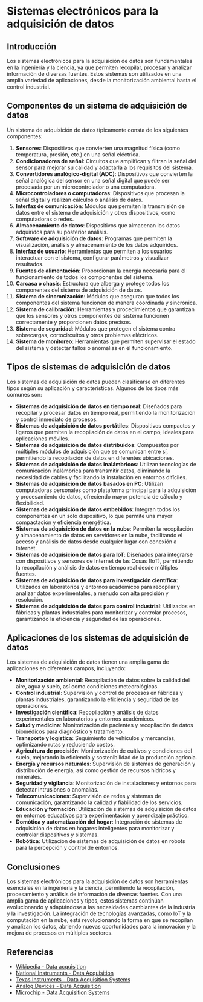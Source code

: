 # Sistemas electrónicos para la adquisición de datos

## Introducción

Los sistemas electrónicos para la adquisición de datos son fundamentales en la ingeniería y la ciencia, ya que permiten
recopilar, procesar y analizar información de diversas fuentes. Estos sistemas son utilizados en una amplia variedad de
aplicaciones, desde la monitorización ambiental hasta el control industrial.

## Componentes de un sistema de adquisición de datos

Un sistema de adquisición de datos típicamente consta de los siguientes componentes:

1. **Sensores**: Dispositivos que convierten una magnitud física (como temperatura, presión, etc.) en una señal
   eléctrica.
2. **Condicionadores de señal**: Circuitos que amplifican y filtran la señal del sensor para mejorar su calidad y
   adaptarla a los requisitos del sistema.
3. **Convertidores analógico-digital (ADC)**: Dispositivos que convierten la señal analógica del sensor en una señal
   digital que puede ser procesada por un microcontrolador o una computadora.
4. **Microcontroladores o computadoras**: Dispositivos que procesan la señal digital y realizan cálculos o
   análisis de datos.
5. **Interfaz de comunicación**: Módulos que permiten la transmisión de datos entre el sistema de adquisición y otros
   dispositivos, como computadoras o redes.
6. **Almacenamiento de datos**: Dispositivos que almacenan los datos adquiridos para su posterior análisis.
7. **Software de adquisición de datos**: Programas que permiten la visualización, análisis y almacenamiento de los datos
   adquiridos.
8. **Interfaz de usuario**: Herramientas que permiten a los usuarios interactuar con el sistema, configurar parámetros y
   visualizar resultados.
9. **Fuentes de alimentación**: Proporcionan la energía necesaria para el funcionamiento de todos los componentes del
   sistema.
10. **Carcasa o chasis**: Estructura que alberga y protege todos los componentes del sistema de adquisición de datos.
11. **Sistema de sincronización**: Módulos que aseguran que todos los componentes del sistema funcionen de manera
    coordinada y sincrónica.
12. **Sistema de calibración**: Herramientas y procedimientos que garantizan que los sensores y otros componentes del
    sistema funcionen correctamente y proporcionen datos precisos.
13. **Sistema de seguridad**: Módulos que protegen el sistema contra sobrecargas, cortocircuitos y otros problemas
    eléctricos.
14. **Sistema de monitoreo**: Herramientas que permiten supervisar el estado del sistema y detectar fallos o
    anomalías en el funcionamiento.

## Tipos de sistemas de adquisición de datos

Los sistemas de adquisición de datos pueden clasificarse en diferentes tipos según su aplicación y características.
Algunos de los tipos más comunes son:

- **Sistemas de adquisición de datos en tiempo real**: Diseñados para recopilar y procesar datos en tiempo real,
  permitiendo la monitorización y control inmediato de procesos.
- **Sistemas de adquisición de datos portátiles**: Dispositivos compactos y ligeros que permiten la recopilación de
  datos en el campo, ideales para aplicaciones móviles.
- **Sistemas de adquisición de datos distribuidos**: Compuestos por múltiples módulos de adquisición que se
  comunican entre sí, permitiendo la recopilación de datos en diferentes ubicaciones.
- **Sistemas de adquisición de datos inalámbricos**: Utilizan tecnologías de comunicación inalámbrica para
  transmitir datos, eliminando la necesidad de cables y facilitando la instalación en entornos difíciles.
- **Sistemas de adquisición de datos basados en PC**: Utilizan computadoras personales como plataforma principal
  para la adquisición y procesamiento de datos, ofreciendo mayor potencia de cálculo y flexibilidad.
- **Sistemas de adquisición de datos embebidos**: Integran todos los componentes en un solo dispositivo, lo que
  permite una mayor compactación y eficiencia energética.
- **Sistemas de adquisición de datos en la nube**: Permiten la recopilación y almacenamiento de datos en servidores
  en la nube, facilitando el acceso y análisis de datos desde cualquier lugar con conexión a Internet.
- **Sistemas de adquisición de datos para IoT**: Diseñados para integrarse con dispositivos y sensores de Internet
  de las Cosas (IoT), permitiendo la recopilación y análisis de datos en tiempo real desde múltiples fuentes.
- **Sistemas de adquisición de datos para investigación científica**: Utilizados en laboratorios y entornos
  académicos para recopilar y analizar datos experimentales, a menudo con alta precisión y resolución.
- **Sistemas de adquisición de datos para control industrial**: Utilizados en fábricas y plantas industriales para
  monitorizar y controlar procesos, garantizando la eficiencia y seguridad de las operaciones.

## Aplicaciones de los sistemas de adquisición de datos

Los sistemas de adquisición de datos tienen una amplia gama de aplicaciones en diferentes campos, incluyendo:

- **Monitorización ambiental**: Recopilación de datos sobre la calidad del aire, agua y suelo, así como condiciones
  meteorológicas.
- **Control industrial**: Supervisión y control de procesos en fábricas y plantas industriales, garantizando la
  eficiencia y seguridad de las operaciones.
- **Investigación científica**: Recopilación y análisis de datos experimentales en laboratorios y entornos
  académicos.
- **Salud y medicina**: Monitorización de pacientes y recopilación de datos biomédicos para diagnóstico y tratamiento.
- **Transporte y logística**: Seguimiento de vehículos y mercancías, optimizando rutas y reduciendo costos.
- **Agricultura de precisión**: Monitorización de cultivos y condiciones del suelo, mejorando la eficiencia y
  sostenibilidad de la producción agrícola.
- **Energía y recursos naturales**: Supervisión de sistemas de generación y distribución de energía, así como
  gestión de recursos hídricos y minerales.
- **Seguridad y vigilancia**: Monitorización de instalaciones y entornos para detectar intrusiones o anomalías.
- **Telecomunicaciones**: Supervisión de redes y sistemas de comunicación, garantizando la calidad y fiabilidad de
  los servicios.
- **Educación y formación**: Utilización de sistemas de adquisición de datos en entornos educativos para
  experimentación y aprendizaje práctico.
- **Domótica y automatización del hogar**: Integración de sistemas de adquisición de datos en hogares inteligentes
  para monitorizar y controlar dispositivos y sistemas.
- **Robótica**: Utilización de sistemas de adquisición de datos en robots para la percepción y control de
  entornos.

## Conclusiones

Los sistemas electrónicos para la adquisición de datos son herramientas esenciales en la ingeniería y la ciencia,
permitiendo la recopilación, procesamiento y análisis de información de diversas fuentes. Con una amplia gama de
aplicaciones y tipos, estos sistemas continúan evolucionando y adaptándose a las necesidades cambiantes de la
industria y la investigación. La integración de tecnologías avanzadas, como IoT y la computación en la nube, está
revolucionando la forma en que se recopilan y analizan los datos, abriendo nuevas oportunidades para la innovación y
la mejora de procesos en múltiples sectores.

## Referencias

- [Wikipedia - Data acquisition](https://en.wikipedia.org/wiki/Data_acquisition)
- [National Instruments - Data Acquisition](https://www.ni.com/en-us/innovations/white-papers/06/data-acquisition.html)
- [Texas Instruments - Data Acquisition Systems](https://www.ti.com/lit/an/slyt500/slyt500.pdf)
- [Analog Devices - Data Acquisition](https://www.analog.com/en/technical-articles/data-acquisition.html)
- [Microchip - Data Acquisition Systems](https://www.microchip.com/design-centers/data-acquisition)